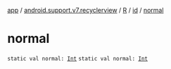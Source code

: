[app](../../../index.md) / [android.support.v7.recyclerview](../../index.md) / [R](../index.md) / [id](index.md) / [normal](.)

# normal

`static val normal: `[`Int`](https://kotlinlang.org/api/latest/jvm/stdlib/kotlin/-int/index.html)
`static val normal: `[`Int`](https://kotlinlang.org/api/latest/jvm/stdlib/kotlin/-int/index.html)
